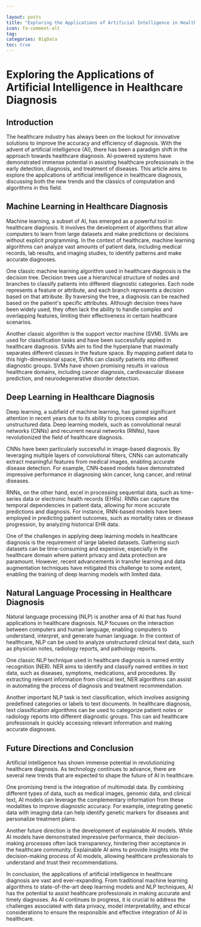 ```yaml
---

layout: posts
title: "Exploring the Applications of Artificial Intelligence in Healthcare Diagnosis"
icon: fa-comment-alt
tag:      
categories: BigData
toc: true
---
```




# Exploring the Applications of Artificial Intelligence in Healthcare Diagnosis

## Introduction

The healthcare industry has always been on the lookout for innovative solutions to improve the accuracy and efficiency of diagnosis. With the advent of artificial intelligence (AI), there has been a paradigm shift in the approach towards healthcare diagnosis. AI-powered systems have demonstrated immense potential in assisting healthcare professionals in the early detection, diagnosis, and treatment of diseases. This article aims to explore the applications of artificial intelligence in healthcare diagnosis, discussing both the new trends and the classics of computation and algorithms in this field.

## Machine Learning in Healthcare Diagnosis

Machine learning, a subset of AI, has emerged as a powerful tool in healthcare diagnosis. It involves the development of algorithms that allow computers to learn from large datasets and make predictions or decisions without explicit programming. In the context of healthcare, machine learning algorithms can analyze vast amounts of patient data, including medical records, lab results, and imaging studies, to identify patterns and make accurate diagnoses.

One classic machine learning algorithm used in healthcare diagnosis is the decision tree. Decision trees use a hierarchical structure of nodes and branches to classify patients into different diagnostic categories. Each node represents a feature or attribute, and each branch represents a decision based on that attribute. By traversing the tree, a diagnosis can be reached based on the patient's specific attributes. Although decision trees have been widely used, they often lack the ability to handle complex and overlapping features, limiting their effectiveness in certain healthcare scenarios.

Another classic algorithm is the support vector machine (SVM). SVMs are used for classification tasks and have been successfully applied in healthcare diagnosis. SVMs aim to find the hyperplane that maximally separates different classes in the feature space. By mapping patient data to this high-dimensional space, SVMs can classify patients into different diagnostic groups. SVMs have shown promising results in various healthcare domains, including cancer diagnosis, cardiovascular disease prediction, and neurodegenerative disorder detection.

## Deep Learning in Healthcare Diagnosis

Deep learning, a subfield of machine learning, has gained significant attention in recent years due to its ability to process complex and unstructured data. Deep learning models, such as convolutional neural networks (CNNs) and recurrent neural networks (RNNs), have revolutionized the field of healthcare diagnosis.

CNNs have been particularly successful in image-based diagnosis. By leveraging multiple layers of convolutional filters, CNNs can automatically extract meaningful features from medical images, enabling accurate disease detection. For example, CNN-based models have demonstrated impressive performance in diagnosing skin cancer, lung cancer, and retinal diseases.

RNNs, on the other hand, excel in processing sequential data, such as time-series data or electronic health records (EHRs). RNNs can capture the temporal dependencies in patient data, allowing for more accurate predictions and diagnosis. For instance, RNN-based models have been employed in predicting patient outcomes, such as mortality rates or disease progression, by analyzing historical EHR data.

One of the challenges in applying deep learning models in healthcare diagnosis is the requirement of large labeled datasets. Gathering such datasets can be time-consuming and expensive, especially in the healthcare domain where patient privacy and data protection are paramount. However, recent advancements in transfer learning and data augmentation techniques have mitigated this challenge to some extent, enabling the training of deep learning models with limited data.

## Natural Language Processing in Healthcare Diagnosis

Natural language processing (NLP) is another area of AI that has found applications in healthcare diagnosis. NLP focuses on the interaction between computers and human language, enabling computers to understand, interpret, and generate human language. In the context of healthcare, NLP can be used to analyze unstructured clinical text data, such as physician notes, radiology reports, and pathology reports.

One classic NLP technique used in healthcare diagnosis is named entity recognition (NER). NER aims to identify and classify named entities in text data, such as diseases, symptoms, medications, and procedures. By extracting relevant information from clinical text, NER algorithms can assist in automating the process of diagnosis and treatment recommendation.

Another important NLP task is text classification, which involves assigning predefined categories or labels to text documents. In healthcare diagnosis, text classification algorithms can be used to categorize patient notes or radiology reports into different diagnostic groups. This can aid healthcare professionals in quickly accessing relevant information and making accurate diagnoses.

## Future Directions and Conclusion

Artificial intelligence has shown immense potential in revolutionizing healthcare diagnosis. As technology continues to advance, there are several new trends that are expected to shape the future of AI in healthcare.

One promising trend is the integration of multimodal data. By combining different types of data, such as medical images, genomic data, and clinical text, AI models can leverage the complementary information from these modalities to improve diagnostic accuracy. For example, integrating genetic data with imaging data can help identify genetic markers for diseases and personalize treatment plans.

Another future direction is the development of explainable AI models. While AI models have demonstrated impressive performance, their decision-making processes often lack transparency, hindering their acceptance in the healthcare community. Explainable AI aims to provide insights into the decision-making process of AI models, allowing healthcare professionals to understand and trust their recommendations.

In conclusion, the applications of artificial intelligence in healthcare diagnosis are vast and ever-expanding. From traditional machine learning algorithms to state-of-the-art deep learning models and NLP techniques, AI has the potential to assist healthcare professionals in making accurate and timely diagnoses. As AI continues to progress, it is crucial to address the challenges associated with data privacy, model interpretability, and ethical considerations to ensure the responsible and effective integration of AI in healthcare.